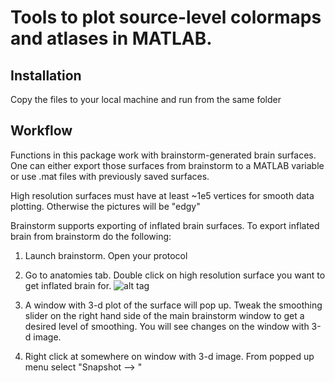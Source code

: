 # Tools to plot source-level colormaps and atlases in MATLAB.

## Installation

Copy the files to your local machine and run from the same folder

## Workflow

Functions in this package work with brainstorm-generated brain surfaces.
One can either export those surfaces from brainstorm to a MATLAB variable
or use .mat files with previously saved surfaces.



High resolution surfaces must have at least ~1e5 vertices for smooth data plotting.
Otherwise the  pictures will be "edgy"

Brainstorm supports exporting of inflated brain surfaces. To export inflated brain from 
brainstorm do the following:

1. Launch brainstorm. Open your protocol
2. Go to anatomies tab. Double click on high resolution surface you want to get inflated 
   brain for.
   ![alt tag](https://cloud.githubusercontent.com/assets/8067672/18413714/be43f21e-777e-11e6-953d-c5e973d6cc76.png)

3. A window with 3-d plot of the surface will pop up. Tweak the smoothing slider on the 
   right hand side of the main brainstorm window to get a desired level of smoothing. 
   You will see changes on the window with 3-d image.
4. Right click at somewhere on window with 3-d image. From popped up menu select 
   "Snapshot --> "